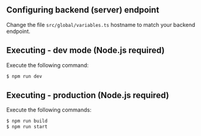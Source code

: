 ## Configuring backend (server) endpoint
Change the file `src/global/variables.ts` hostname to match your backend endpoint.

## Executing - dev mode (Node.js required)
Execute the following command:
```sh
$ npm run dev
```

## Executing - production (Node.js required)
Execute the following commands:
```sh
$ npm run build
$ npm run start
```